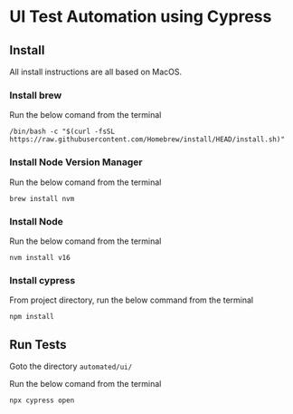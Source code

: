 # UI Test Automation using Cypress

## Install

All install instructions are all based on MacOS.

### Install brew

Run the below comand from the terminal

```/bin/bash -c "$(curl -fsSL https://raw.githubusercontent.com/Homebrew/install/HEAD/install.sh)"```

### Install Node Version Manager

Run the below comand from the terminal

```brew install nvm```

### Install Node

Run the below comand from the terminal

```nvm install v16```

### Install cypress

From project directory, run the below command from the terminal

```npm install```

## Run Tests

Goto the directory ```automated/ui/```

Run the below comand from the terminal

```npx cypress open```

